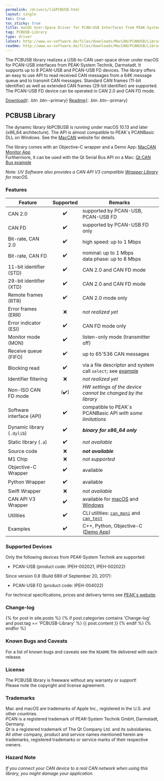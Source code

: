 ```yaml
---
permalink: /drivers/libPCBUSB.html
layout: single
toc: true
toc_sticky: true
title: macOS User-Space Driver for PCAN-USB Interfaces from PEAK-System
tag: PCBUSB-Library
type: driver
latest: http://www.uv-software.de/files/downloads/MacCAN/PCANUSB/Library/OS_X_Library_for_PCANUSB_v0.10.tar.gz
readme: http://www.uv-software.de/files/downloads/MacCAN/PCANUSB/Library/OS_X_Library_for_PCANUSB_v0.10.readme
---
```

The PCBUSB library realizes a USB-to-CAN user-space driver under macOS for PCAN-USB interfaces from PEAK-System Technik, Darmstadt.
It supports up to 8 PCAN-USB and PCAN-USB FD devices.
The library offers an easy to use API to read received CAN messages from a 64K message queue and to transmit CAN messages.
Standard CAN frames (11-bit identifier) as well as extended CAN frames (29-bit identifier) are supported.
The PCAN-USB FD device can be operated in CAN 2.0 and CAN FD mode.

[Download]({{page.latest}}){: .btn .btn--primary}
[Readme]({{page.readme}}){: .btn .btn--primary}

## PCBUSB Library

The dynamic library libPCBUSB is running under macOS 10.13 and later (x86_64 architecture).
The API is almost compatible to PEAK´s PCANBasic DLL on Windows.
See the [MacCAN](https://www.mac-can.com/) website for details.

The library comes with an Objective-C wrapper and a Demo App: [MacCAN Monitor App](/apps/demo/PCBUSB-Monitor.html) \
Furthermore, it can be used with the Qt Serial Bus API on a Mac: [Qt CAN Bus example](https://doc.qt.io/qt-5/qtserialbus-can-example.html)

Note: _UV&nbsp;Software also provides a CAN&nbsp;API&nbsp;V3 compatible [Wrapper Library](/wrapper/PCANBasic/) for macOS._

### Features

| Feature | Supported | Remarks |
| ------- |:---------:| ------- |
| CAN 2.0 | :heavy_check_mark: | supported by PCAN-USB, PCAN-USB FD |
| CAN FD | :heavy_check_mark: | supported by PCAN-USB FD only |
| Bit-rate, CAN 2.0 | :heavy_check_mark: | high speed: up to 1 Mbps |
| Bit-rate, CAN FD | :heavy_check_mark: | nominal: up to 1 Mbps <br/> data phase: up to 8 Mbps |
| 11-bit identifier (STD) | :heavy_check_mark: | CAN 2.0 and CAN FD mode |
| 29-bit identifier (XTD) | :heavy_check_mark: | CAN 2.0 and CAN FD mode |
| Remote frames (RTR) | :heavy_check_mark: | CAN 2.0 mode only |
| Error frames (ERR) | :x: | _not realized yet_ |
| Error indicator (ESI) | :heavy_check_mark: | CAN FD mode only |
| Monitor mode (MON) | :heavy_check_mark: | listen-only mode (transmitter off) |
| Receive queue (FIFO) | :heavy_check_mark: | up to 65'536 CAN messages |
| Blocking read | :heavy_check_mark: | via a file descriptor and system call `select`; see [example](https://gist.github.com/mac-can/8fea17c5e8398478a2e065dd37fe5f6f) |
| Identifier filtering | :x: | _not realized yet_ |
| Non-ISO CAN FD mode | (:heavy_check_mark:) | _HW settings of the device cannot be changed by the library_ |
| Software interface (API) | :heavy_check_mark: | compatible to PEAK´s PCANBasic API _with some limitations_ |
| Dynamic library (`.dylib`) | :heavy_check_mark: | **_binary for x86_64 only_** |
| Static library (`.a`) | :heavy_check_mark: | _not available_ |
| Source code | :x: | **_not available_** |
| M1 Chip | :x: | _not supported_ |
| Objective-C Wrapper | :heavy_check_mark: | available |
| Python Wrapper | :heavy_check_mark: | available |
| Swift Wrapper | :x: | _not available_ |
| CAN&nbsp;API&nbsp;V3 Wrapper | :heavy_check_mark: | available for [macOS](/wrapper/PCANBasic/) and [Windows](/wrapper/windows/PCANBasic/) |
| Utilities | :heavy_check_mark: | CLI utilities: [`can_moni`](https://www.uv-software.de/dokuwiki/doku.php?id=uvs:programs:can_moni_mac) and [`can_test`](https://www.uv-software.de/dokuwiki/doku.php?id=uvs:programs:can_moni_mac) |
| Examples | :heavy_check_mark: | C++, Python, Objective-C ([Demo App](https://github.com/mac-can/PCBUSB-Monitor)) |

### Supported Devices

Only the following devices from PEAK-System Technik are supported:
- PCAN-USB (product code: IPEH-002021, IPEH-002022)

Since version 0.8 (Build 689 of September 20, 2017):
- PCAN-USB FD (product code: IPEH-004022)

For technical specifications, prices and delivery terms see [PEAK´s website](https://www.peak-system.com/Product-Overview.333.0.html).

### Change-log

{% for post in site.posts %}
{% if post.categories contains 'Change-log' and post.tag == 'PCBUSB-Library' %}
{{ post.content }}
{% endif %}
{% endfor %}

### Known Bugs and Caveats

For a list of known bugs and caveats see the `README` file delivered with each release.

### License

The PCBUSB library is freeware without any warranty or support! \
Please note the copyright and license agreement.

### Trademarks

Mac and macOS are trademarks of Apple Inc., registered in the U.S. and other countries. \
PCAN is a registered trademark of PEAK-System Technik GmbH, Darmstadt, Germany. \
Qt is a registered trademark of The Qt Company Ltd. and its subsidiaries. \
All other company, product and service names mentioned herein are trademarks, registered trademarks or service marks of their respective owners.

### Hazard Note

_If you connect your CAN device to a real CAN network when using this library, you might damage your application._
